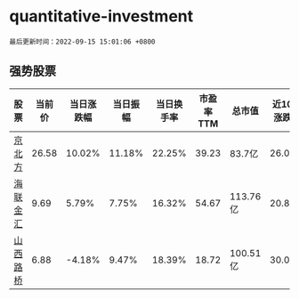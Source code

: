 # quantitative-investment

`最后更新时间：2022-09-15 15:01:06 +0800`

## 强势股票

|股票|当前价|当日涨跌幅|当日振幅|当日换手率|市盈率TTM|总市值|近10日涨跌幅|
|----|----|----|----|----|----|----|----|
|[京北方](https://xueqiu.com/S/SZ002987)|26.58|10.02%|11.18%|22.25%|39.23|83.7亿|26.09%|
|[海联金汇](https://xueqiu.com/S/SZ002537)|9.69|5.79%|7.75%|16.32%|54.67|113.76亿|20.82%|
|[山西路桥](https://xueqiu.com/S/SZ000755)|6.88|-4.18%|9.47%|18.39%|18.72|100.51亿|30.06%|
